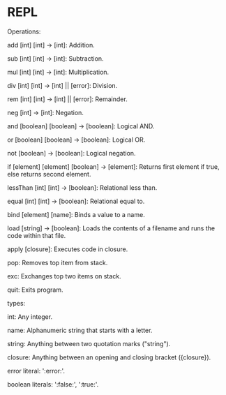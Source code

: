 REPL
====

Operations:

add [int] [int] -> [int]: Addition.

sub [int] [int] -> [int]: Subtraction.

mul [int] [int] -> [int]: Multiplication.

div [int] [int] -> [int] || [error]: Division.

rem [int] [int] -> [int] || [error]: Remainder.

neg [int] -> [int]: Negation.

and [boolean] [boolean] -> [boolean]: Logical AND.

or [boolean] [boolean] -> [boolean]: Logical OR.

not [boolean] -> [boolean]: Logical negation.

if [element] [element] [boolean] -> [element]: Returns first element if true, else returns second element.

lessThan [int] [int] -> [boolean]: Relational less than.

equal [int] [int] -> [boolean]: Relational equal to.

bind [element] [name]: Binds a value to a name.

load [string] -> [boolean]: Loads the contents of a filename and runs the code within that file.

apply [closure]: Executes code in closure.

pop: Removes top item from stack.

exc: Exchanges top two items on stack.

quit: Exits program.


types:

int: Any integer.

name: Alphanumeric string that starts with a letter.

string: Anything between two quotation marks ("string").

closure: Anything between an opening and closing bracket ({closure}).

error literal: ':error:'.

boolean literals: ':false:', ':true:'.

